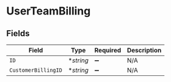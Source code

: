 # UserTeamBilling


## Fields

| Field               | Type                | Required            | Description         |
| ------------------- | ------------------- | ------------------- | ------------------- |
| `ID`                | **string*           | :heavy_minus_sign:  | N/A                 |
| `CustomerBillingID` | **string*           | :heavy_minus_sign:  | N/A                 |